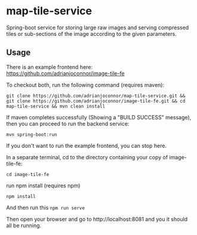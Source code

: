# map-tile-service

Spring-boot service for storing large raw images and serving compressed tiles or sub-sections of the image according to the given parameters.

## Usage

There is an example frontend here: https://github.com/adrianjoconnor/image-tile-fe

To checkout both, run the following command (requires maven):

`git clone https://github.com/adrianjoconnor/map-tile-service.git && git clone https://github.com/adrianjoconnor/image-tile-fe.git && cd map-tile-service && mvn clean install`

If maven completes successfully (Showing a "BUILD SUCCESS" message), then you can proceed to run the backend service:

`mvn spring-boot:run`

If you don't want to run the example frontend, you can stop here.

In a separate terminal, cd to the directory containing your copy of image-tile-fe:

`cd image-tile-fe`

run npm install (requires npm)

`npm install`

And then run this `npm run serve`

Then open your browser and go to http://localhost:8081 and you it should all be running.